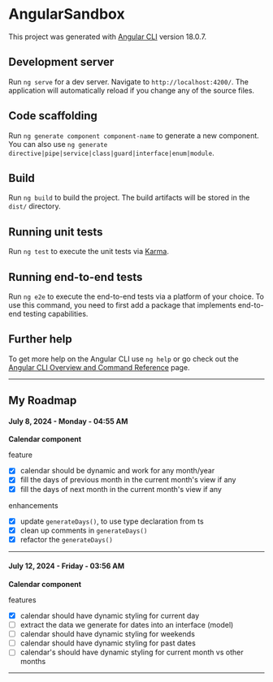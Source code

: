 # AngularSandbox

This project was generated with [Angular CLI](https://github.com/angular/angular-cli) version 18.0.7.

## Development server

Run `ng serve` for a dev server. Navigate to `http://localhost:4200/`. The application will automatically reload if you change any of the source files.

## Code scaffolding

Run `ng generate component component-name` to generate a new component. You can also use `ng generate directive|pipe|service|class|guard|interface|enum|module`.

## Build

Run `ng build` to build the project. The build artifacts will be stored in the `dist/` directory.

## Running unit tests

Run `ng test` to execute the unit tests via [Karma](https://karma-runner.github.io).

## Running end-to-end tests

Run `ng e2e` to execute the end-to-end tests via a platform of your choice. To use this command, you need to first add a package that implements end-to-end testing capabilities.

## Further help

To get more help on the Angular CLI use `ng help` or go check out the [Angular CLI Overview and Command Reference](https://angular.dev/tools/cli) page.

---

## My Roadmap

#### July 8, 2024 - Monday - 04:55 AM

**Calendar component**

feature

- [x] calendar should be dynamic and work for any month/year
- [x] fill the days of previous month in the current month's view if any
- [x] fill the days of next month in the current month's view if any

enhancements

- [x] update `generateDays()`, to use type declaration from ts
- [x] clean up comments in `generateDays()`
- [x] refactor the `generateDays()`

---

#### July 12, 2024 - Friday - 03:56 AM

**Calendar component**

features

- [x] calendar should have dynamic styling for current day
- [ ] extract the data we generate for dates into an interface (model)
- [ ] calendar should have dynamic styling for weekends
- [ ] calendar should have dynamic styling for past dates
- [ ] calendar's should have dynamic styling for current month vs other months

---
